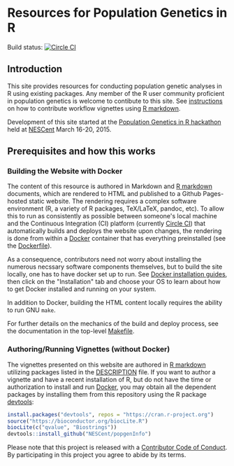 # Resources for Population Genetics in R

Build status: [![Circle CI](https://circleci.com/gh/NESCent/popgenInfo/tree/master.svg?style=svg)](https://circleci.com/gh/NESCent/popgenInfo/tree/master)

## Introduction

This site provides resources for conducting population genetic analyses in R using existing packages. Any member of the R user community proficient in population genetics is welcome to contibute to this site. See [instructions](CONTRIBUTING.md) on how to contribute workflow vignettes using [R markdown](R_MARKDOWN.md).

Development of this site started at the [Population Genetics in R hackathon]
held at [NESCent] March 16-20, 2015.

## Prerequisites and how this works ##

### Building the Website with Docker

The content of this resource is authored in Markdown and [R markdown]
documents, which are rendered to HTML and published to a Github
Pages-hosted static website. The rendering requires a complex software
environment (R, a variety of R packages, TeX/LaTeX, pandoc, etc). To
allow this to run as consistently as possible between someone's local
machine and the Continuous Integration (CI) platform (currently
[Circle CI]) that automatically builds and deploys the website upon
changes, the rendering is done from within a [Docker] container that has
everything preinstalled (see the [Dockerfile](build/Dockerfile)).

As a consequence, contributors need not worry about installing the
numerous necssary software components themselves, but to build the
site locally, one has to have docker set up to run. See
[Docker installation guides], then click on the "Installation" tab and
choose your OS to learn about how to get Docker installed and running
on your system.

In addition to Docker, building the HTML content locally requires the
ability to run GNU `make`.

For further details on the mechanics of the build and deploy process,
see the documentation in the top-level [Makefile](Makefile).

### Authoring/Running Vignettes (without Docker)

The vignettes presented on this website are authored in [R markdown] 
utilizing packages listed in the [DESCRIPTION](DESCRIPTION) file. If
you want to author a vignette and have a recent installation of R, 
but do not have the time or authorization to install and run [Docker],
you may obtain all the dependent packages by installing them from this
repository using the R package [devtools](http://cran.r-project.org/package=devtools):

```r
install.packages("devtools", repos = "https://cran.r-project.org")
source("https://bioconductor.org/biocLite.R")
biocLite(c("qvalue", "Biostrings"))
devtools::install_github("NESCent/popgenInfo")
```


[NESCent]: http://nescent.org
[Population Genetics in R hackathon]: https://github.com/NESCent/r-popgen-hackathon
[R markdown]: http://rmarkdown.rstudio.com/
[Circle CI]: http://circleci.com
[Docker]: https://www.docker.com/whatisdocker/
[Docker installation guides]: https://docs.docker.com/


Please note that this project is released with a [Contributor Code of Conduct](CONDUCT.md). By participating in this project you agree to abide by its terms.
